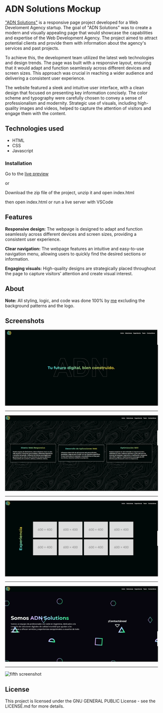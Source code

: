 # ADN Solutions Mockup

["ADN Solutions"](https://tsuramii.github.io/ADN-Solutions-Mockup/) is a responsive page project developed for a Web Develoment Agency startup.
The goal of "ADN Solutions" was to create a modern and visually appealing page that would showcase the capabilities and expertise of the Web Development Agency. The project aimed to attract potential clients and provide them with information about the agency's services and past projects.

To achieve this, the development team utilized the latest web technologies and design trends. The page was built with a responsive layout, ensuring that it would adapt and function seamlessly across different devices and screen sizes. This approach was crucial in reaching a wider audience and delivering a consistent user experience.

The website featured a sleek and intuitive user interface, with a clean design that focused on presenting key information concisely. The color scheme and typography were carefully chosen to convey a sense of professionalism and modernity. Strategic use of visuals, including high-quality images and videos, helped to capture the attention of visitors and engage them with the content.

## Technologies used

* HTML
* CSS
* Javascript

### Installation

Go to the [live preview](https://tsuramii.github.io/ADN-Solutions-Mockup/)

or

Download the zip file of the project, unzip it and open index.html

then open index.html or run a live server with VSCode

## Features

**Responsive design:** The webpage is designed to adapt and function seamlessly across different devices and screen sizes, providing a consistent user experience.

**Clear navigation:** The webpage features an intuitive and easy-to-use navigation menu, allowing users to quickly find the desired sections or information.

**Engaging visuals:** High-quality designs are strategically placed throughout the page to capture visitors' attention and create visual interest.

## About

**Note:** All styling, logic, and code was done 100% by [me](https://www.linkedin.com/feed/) excluding the background patterns and the logo.

## Screenshots

![first screenshot](assets/screenshots/screenshot_1.jpg)

***

![second screenshot](assets/screenshots/screenshot_2.jpg)

***

![third screenshot](assets/screenshots/screenshot_3.jpg)

***

![fourth screenshot](assets/screenshots/screenshot_4.jpg)

***

![fifth screenshot](assets/screenshots/screenshot5.jpg)

## License

This project is licensed under the GNU GENERAL PUBLIC License - see the LICENSE.md for more details.
